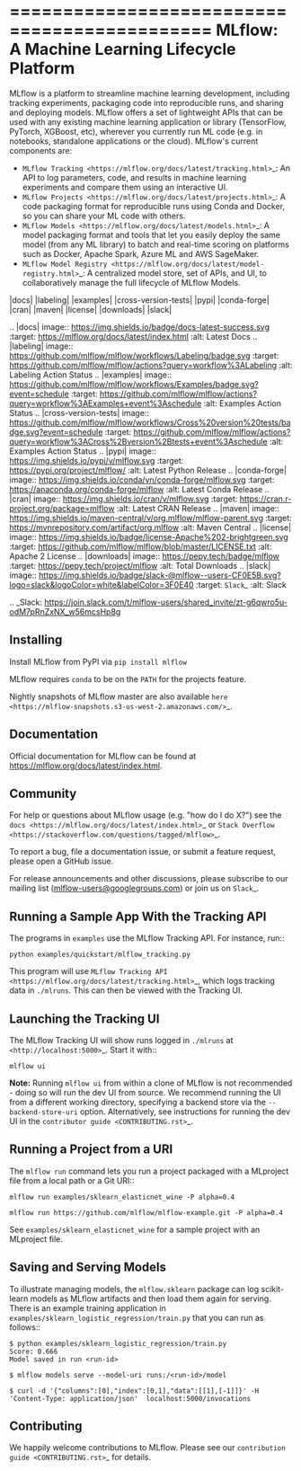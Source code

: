 =============================================
MLflow: A Machine Learning Lifecycle Platform
=============================================

MLflow is a platform to streamline machine learning development, including tracking experiments, packaging code
into reproducible runs, and sharing and deploying models. MLflow offers a set of lightweight APIs that can be
used with any existing machine learning application or library (TensorFlow, PyTorch, XGBoost, etc), wherever you
currently run ML code (e.g. in notebooks, standalone applications or the cloud). MLflow's current components are:

* `MLflow Tracking <https://mlflow.org/docs/latest/tracking.html>`_: An API to log parameters, code, and
  results in machine learning experiments and compare them using an interactive UI.
* `MLflow Projects <https://mlflow.org/docs/latest/projects.html>`_: A code packaging format for reproducible
  runs using Conda and Docker, so you can share your ML code with others.
* `MLflow Models <https://mlflow.org/docs/latest/models.html>`_: A model packaging format and tools that let
  you easily deploy the same model (from any ML library) to batch and real-time scoring on platforms such as
  Docker, Apache Spark, Azure ML and AWS SageMaker.
* `MLflow Model Registry <https://mlflow.org/docs/latest/model-registry.html>`_: A centralized model store, set of APIs, and UI, to collaboratively manage the full lifecycle of MLflow Models.

|docs| |labeling| |examples| |cross-version-tests| |pypi| |conda-forge| |cran| |maven| |license| |downloads| |slack|

.. |docs| image:: https://img.shields.io/badge/docs-latest-success.svg
    :target: https://mlflow.org/docs/latest/index.html
    :alt: Latest Docs
.. |labeling| image:: https://github.com/mlflow/mlflow/workflows/Labeling/badge.svg
    :target: https://github.com/mlflow/mlflow/actions?query=workflow%3ALabeling
    :alt: Labeling Action Status
.. |examples| image:: https://github.com/mlflow/mlflow/workflows/Examples/badge.svg?event=schedule
    :target: https://github.com/mlflow/mlflow/actions?query=workflow%3AExamples+event%3Aschedule
    :alt: Examples Action Status
.. |cross-version-tests| image:: https://github.com/mlflow/mlflow/workflows/Cross%20version%20tests/badge.svg?event=schedule
    :target: https://github.com/mlflow/mlflow/actions?query=workflow%3ACross%2Bversion%2Btests+event%3Aschedule
    :alt: Examples Action Status
.. |pypi| image:: https://img.shields.io/pypi/v/mlflow.svg
    :target: https://pypi.org/project/mlflow/
    :alt: Latest Python Release
.. |conda-forge| image:: https://img.shields.io/conda/vn/conda-forge/mlflow.svg
    :target: https://anaconda.org/conda-forge/mlflow
    :alt: Latest Conda Release
.. |cran| image:: https://img.shields.io/cran/v/mlflow.svg
    :target: https://cran.r-project.org/package=mlflow
    :alt: Latest CRAN Release
.. |maven| image:: https://img.shields.io/maven-central/v/org.mlflow/mlflow-parent.svg
    :target: https://mvnrepository.com/artifact/org.mlflow
    :alt: Maven Central
.. |license| image:: https://img.shields.io/badge/license-Apache%202-brightgreen.svg
    :target: https://github.com/mlflow/mlflow/blob/master/LICENSE.txt
    :alt: Apache 2 License
.. |downloads| image:: https://pepy.tech/badge/mlflow
    :target: https://pepy.tech/project/mlflow
    :alt: Total Downloads
.. |slack| image:: https://img.shields.io/badge/slack-@mlflow--users-CF0E5B.svg?logo=slack&logoColor=white&labelColor=3F0E40
    :target: `Slack`_
    :alt: Slack

.. _Slack: https://join.slack.com/t/mlflow-users/shared_invite/zt-g6qwro5u-odM7pRnZxNX_w56mcsHp8g

Installing
----------
Install MLflow from PyPI via ``pip install mlflow``

MLflow requires ``conda`` to be on the ``PATH`` for the projects feature.

Nightly snapshots of MLflow master are also available `here <https://mlflow-snapshots.s3-us-west-2.amazonaws.com/>`_.

Documentation
-------------
Official documentation for MLflow can be found at https://mlflow.org/docs/latest/index.html.

Community
---------
For help or questions about MLflow usage (e.g. "how do I do X?") see the `docs <https://mlflow.org/docs/latest/index.html>`_
or `Stack Overflow <https://stackoverflow.com/questions/tagged/mlflow>`_.

To report a bug, file a documentation issue, or submit a feature request, please open a GitHub issue.

For release announcements and other discussions, please subscribe to our mailing list (mlflow-users@googlegroups.com)
or join us on `Slack`_.

Running a Sample App With the Tracking API
------------------------------------------
The programs in ``examples`` use the MLflow Tracking API. For instance, run::

    python examples/quickstart/mlflow_tracking.py

This program will use `MLflow Tracking API <https://mlflow.org/docs/latest/tracking.html>`_,
which logs tracking data in ``./mlruns``. This can then be viewed with the Tracking UI.


Launching the Tracking UI
-------------------------
The MLflow Tracking UI will show runs logged in ``./mlruns`` at `<http://localhost:5000>`_.
Start it with::

    mlflow ui

**Note:** Running ``mlflow ui`` from within a clone of MLflow is not recommended - doing so will
run the dev UI from source. We recommend running the UI from a different working directory,
specifying a backend store via the ``--backend-store-uri`` option. Alternatively, see
instructions for running the dev UI in the `contributor guide <CONTRIBUTING.rst>`_.


Running a Project from a URI
----------------------------
The ``mlflow run`` command lets you run a project packaged with a MLproject file from a local path
or a Git URI::

    mlflow run examples/sklearn_elasticnet_wine -P alpha=0.4

    mlflow run https://github.com/mlflow/mlflow-example.git -P alpha=0.4

See ``examples/sklearn_elasticnet_wine`` for a sample project with an MLproject file.


Saving and Serving Models
-------------------------
To illustrate managing models, the ``mlflow.sklearn`` package can log scikit-learn models as
MLflow artifacts and then load them again for serving. There is an example training application in
``examples/sklearn_logistic_regression/train.py`` that you can run as follows::

    $ python examples/sklearn_logistic_regression/train.py
    Score: 0.666
    Model saved in run <run-id>

    $ mlflow models serve --model-uri runs:/<run-id>/model

    $ curl -d '{"columns":[0],"index":[0,1],"data":[[1],[-1]]}' -H 'Content-Type: application/json'  localhost:5000/invocations


Contributing
------------
We happily welcome contributions to MLflow. Please see our `contribution guide <CONTRIBUTING.rst>`_
for details.
